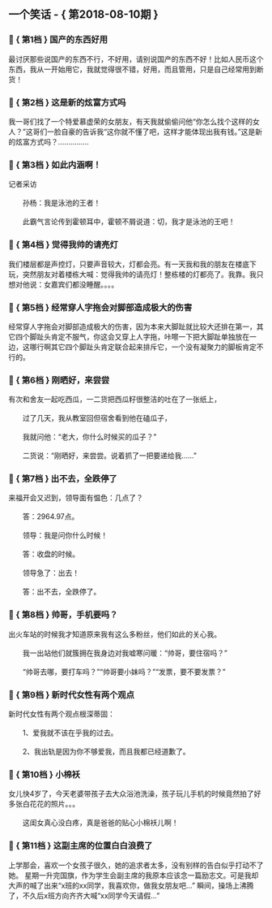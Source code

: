 ## 一个笑话 - { 第2018-08-10期 }
</hr>

### :jack_o_lantern: { 第1档 } 国产的东西好用
最讨厌那些说国产的东西不行，不好用，请别说国产的东西不好！比如人民币这个东西，我从一开始用它，我就觉得很不错，好用，而且管用，只是自己经常用到断货！


### :jack_o_lantern: { 第2档 } 这是新的炫富方式吗
我一哥们找了一个特爱慕虚荣的女朋友，有天我就偷偷问他“你怎么找个这样的女人？”这哥们一脸自豪的告诉我“这你就不懂了吧，这样才能体现出我有钱。”这是新的炫富方式吗？……………


### :jack_o_lantern: { 第3档 } 如此内涵啊！
记者采访<br/><br/>　　孙杨：我是泳池的王者！<br/><br/>　　此霸气言论传到霍顿耳中，霍顿不屑说道：切，我才是泳池的王吧！


### :jack_o_lantern: { 第4档 } 觉得我帅的请亮灯
我们楼层都是声控灯，只要声音较大，灯都会亮。有一天我和我的朋友在楼底下玩，突然朋友对着楼栋大喊：觉得我帅的请亮灯！整栋楼的灯都亮了。我靠。我只想对他说：女嘉宾们都没睡醒。。。。


### :jack_o_lantern: { 第5档 } 经常穿人字拖会对脚部造成极大的伤害
经常穿人字拖会对脚部造成极大的伤害，因为本来大脚趾就比较大还排在第一，其它四个脚趾头肯定不服气，你这会又穿上人字拖，咔嚓一下把大脚趾单独放在一边，这哪行啊其它四个脚趾头肯定联合起来排斥它，一个没有凝聚力的脚板肯定不行的。


### :jack_o_lantern: { 第6档 } 刚晒好，来尝尝
有次和舍友一起吃西瓜，一二货把西瓜籽很整洁的吐在了一张纸上，<br/><br/>　　过了几天，我从教室回但宿舍看到他在磕瓜子，<br/><br/>　　我就问他：“老大，你什么时候买的瓜子？”<br/><br/>　　二货说：“刚晒好，来尝尝。说着抓了一把要递给我……”


### :jack_o_lantern: { 第7档 } 出不去，全跌停了
来福开会又迟到，领导面有愠色：几点了？<br/><br/>　　答：2964.97点。<br/><br/>　　领导：我是问你什么时候！<br/><br/>　　答：收盘的时候。<br/><br/>　　领导急了：出去！<br/><br/>　　答：出不去，全跌停了。


### :jack_o_lantern: { 第8档 } 帅哥，手机要吗？
出火车站的时候我才知道原来我有这么多粉丝，他们如此的关心我。<br/><br/>　　我一出站他们就簇拥在我身边对我嘘寒问暖：“帅哥，要住宿吗？”<br/><br/>　　“帅哥去哪，要打车吗？”“帅哥要小妹吗？”“发票，要不要发票？”


### :jack_o_lantern: { 第9档 } 新时代女性有两个观点
新时代女性有两个观点根深蒂固：<br/><br/>　　1、爱我就不该在乎我的过去。<br/><br/>　　2、我出轨是因为你不够爱我，而且我都已经道歉了。


### :jack_o_lantern: { 第10档 } 小棉袄
女儿快4岁了，今天老婆带孩子去大众浴池洗澡，孩子玩儿手机的时候竟然拍了好多张白花花的照片。。。<br/><br/>　　这闺女真心没白疼，真是爸爸的贴心小棉袄儿啊！


### :jack_o_lantern: { 第11档 } 这副主席的位置白白浪费了
上学那会，喜欢一个女孩子很久，她的追求者太多，没有别样的告白似乎打动不了她。 星期一升完国旗，作为学生会副主席的我原本应该念一篇励志文。可是我却大声的喊了出来“x班的xx同学，我喜欢你，做我女朋友吧…” 瞬间，操场上沸腾了，不久后x班方向齐齐大喊“xx同学今天请假…”

